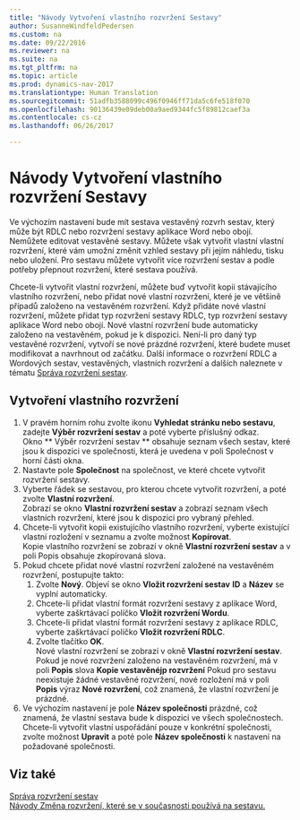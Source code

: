 ```yaml
---
title: "Návody Vytvoření vlastního rozvržení Sestavy"
author: SusanneWindfeldPedersen
ms.custom: na
ms.date: 09/22/2016
ms.reviewer: na
ms.suite: na
ms.tgt_pltfrm: na
ms.topic: article
ms.prod: dynamics-nav-2017
ms.translationtype: Human Translation
ms.sourcegitcommit: 51adfb3588099c496f0946ff71da5c6fe518f070
ms.openlocfilehash: 90136439e09deb00a9aed9344fc5f89812caef3a
ms.contentlocale: cs-cz
ms.lasthandoff: 06/26/2017

---
```


# <a name="how-to-create-a-custom-report-layout"></a>Návody Vytvoření vlastního rozvržení Sestavy
Ve výchozím nastavení bude mít sestava vestavěný rozvrh sestav, který může být RDLC nebo rozvržení sestavy aplikace Word nebo obojí. Nemůžete editovat vestavěné sestavy. Můžete však vytvořit vlastní vlastní rozvržení, které vám umožní změnit vzhled sestavy při jejím náhledu, tisku nebo uložení. Pro sestavu můžete vytvořit více rozvržení sestav a podle potřeby přepnout rozvržení, které sestava používá.

Chcete-li vytvořit vlastní rozvržení, můžete buď vytvořit kopii stávajícího vlastního rozvržení, nebo přidat nové vlastní rozvržení, které je ve většině případů založeno na vestavěném rozvržení. Když přidáte nové vlastní rozvržení, můžete přidat typ rozvržení sestavy RDLC, typ rozvržení sestavy aplikace Word nebo obojí. Nové vlastní rozvržení bude automaticky založeno na vestavěném, pokud je k dispozici. Není-li pro daný typ vestavěné rozvržení, vytvoří se nové prázdné rozvržení, které budete muset modifikovat a navrhnout od začátku. Další informace o rozvržení RDLC a Wordových sestav, vestavěných, vlastních rozvržení a dalších naleznete v tématu [Správa rozvržení sestav](ui-manage-report-layouts.md).  

## <a name="to-create-a-custom-layout"></a>Vytvoření vlastního rozvržení
1. V pravém horním rohu zvolte ikonu **Vyhledat stránku nebo sestavu**, zadejte **Výběr rozvržení sestav** a poté vyberte příslušný odkaz.  
Okno ** Výběr rozvržení sestav ** obsahuje seznam všech sestav, které jsou k dispozici ve společnosti, která je uvedena v poli Společnost v horní části okna.
2. Nastavte pole **Společnost** na společnost, ve které chcete vytvořit rozvržení sestavy.
3. Vyberte řádek se sestavou, pro kterou chcete vytvořit rozvržení, a poté zvolte **Vlastní rozvržení**.  
Zobrazí se okno **Vlastní rozvržení sestav** a zobrazí seznam všech vlastních rozvržení, které jsou k dispozici pro vybraný přehled.
4. Chcete-li vytvořit kopii existujícího vlastního rozvržení, vyberte existující vlastní rozložení v seznamu a zvolte možnost **Kopírovat**.  
Kopie vlastního rozvržení se zobrazí v okně **Vlastní rozvržení sestav** a v poli Popis obsahuje zkopírovaná slova.
5. Pokud chcete přidat nové vlastní rozvržení založené na vestavěném rozvržení, postupujte takto:  
    1. Zvolte **Nový**. Objeví se okno **Vložit rozvržení sestav** **ID** a **Název** se vyplní automaticky.
    2. Chcete-li přidat vlastní formát rozvržení sestavy z aplikace Word, vyberte zaškrtávací políčko **Vložit rozvržení Wordu**.
    3. Chcete-li přidat vlastní formát rozvržení sestavy z aplikace RDLC, vyberte zaškrtávací políčko **Vložit rozvržení RDLC**.
    4. Zvolte tlačítko **OK**.  
    Nové vlastní rozvržení se zobrazí v okně **Vlastní rozvržení sestav**. Pokud je nové rozvržení založeno na vestavěném rozvržení, má v poli **Popis** slova **Kopie vestavěnéjp rozvržení** Pokud pro sestavu neexistuje žádné vestavěné rozvržení, nové rozložení má v poli **Popis** výraz **Nové rozvržení**, což znamená, že vlastní rozvržení je prázdné.
6. Ve výchozím nastavení je pole **Název společnosti** prázdné, což znamená, že vlastní sestava bude k dispozici ve všech společnostech. Chcete-li vytvořit vlastní uspořádání pouze v konkrétní společnosti, zvolte možnost **Upravit** a poté pole **Název společnosti** k nastavení na požadované společnosti.

## <a name="see-also"></a>Viz také
[Správa rozvržení sestav](ui-manage-report-layouts.md)  
[Návody Změna rozvržení, které se v současnosti používá na sestavu.](ui-how-change-layout-currently-used-report.md)

